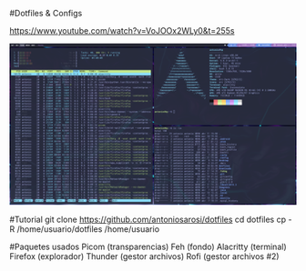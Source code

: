 #Dotfiles & Configs

https://www.youtube.com/watch?v=VoJOOx2WLy0&t=255s

![Screenshot](.screenshot.png)

#Tutorial
git clone https://github.com/antoniosarosi/dotfiles
cd dotfiles
cp -R /home/usuario/dotfiles /home/usuario

#Paquetes usados
Picom (transparencias)
Feh (fondo)
Alacritty (terminal)
Firefox (explorador)
Thunder (gestor archivos)
Rofi (gestor archivos #2)
